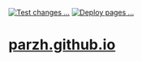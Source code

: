 [![Test changes ...](https://github.com/parzh/parzh.github.io/workflows/Test%20changes/badge.svg)][actions_test_changes]
[![Deploy pages ...](https://github.com/parzh/parzh.github.io/workflows/Deploy%20pages/badge.svg)][actions_deploy_pages]

# [parzh.github.io][pages]

  [pages]: https://parzh.github.io
  [actions_test_changes]: https://github.com/parzh/parzh.github.io/actions?query=workflow%3A%22Test+changes%22
  [actions_deploy_pages]: https://github.com/parzh/parzh.github.io/actions?query=workflow%3A%22Deploy+pages%22
